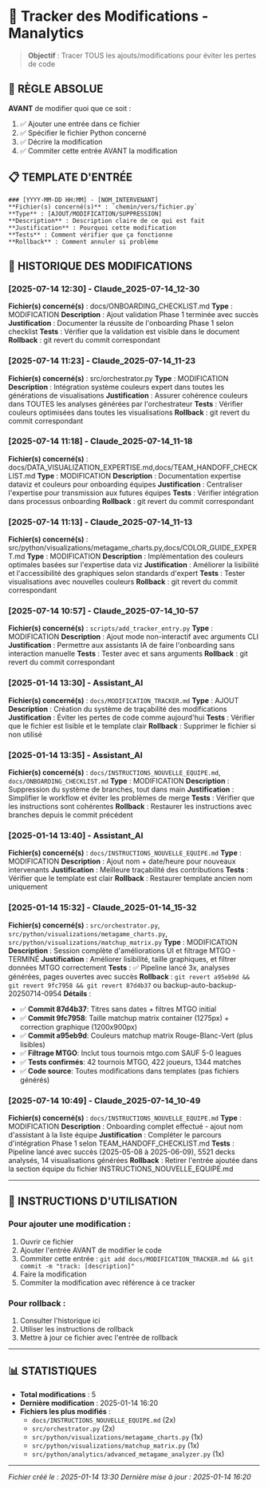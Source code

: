 # 📝 Tracker des Modifications - Manalytics

> **Objectif** : Tracer TOUS les ajouts/modifications pour éviter les pertes de code

## 🚨 **RÈGLE ABSOLUE**

**AVANT** de modifier quoi que ce soit :
1. ✅ Ajouter une entrée dans ce fichier
2. ✅ Spécifier le fichier Python concerné
3. ✅ Décrire la modification
4. ✅ Commiter cette entrée AVANT la modification

## 📋 **TEMPLATE D'ENTRÉE**

```
### [YYYY-MM-DD HH:MM] - [NOM_INTERVENANT]
**Fichier(s) concerné(s)** : `chemin/vers/fichier.py`
**Type** : [AJOUT/MODIFICATION/SUPPRESSION]
**Description** : Description claire de ce qui est fait
**Justification** : Pourquoi cette modification
**Tests** : Comment vérifier que ça fonctionne
**Rollback** : Comment annuler si problème
```

## 🔄 **HISTORIQUE DES MODIFICATIONS**

### [2025-07-14 12:30] - Claude_2025-07-14_12-30
**Fichier(s) concerné(s)** : docs/ONBOARDING_CHECKLIST.md
**Type** : MODIFICATION
**Description** : Ajout validation Phase 1 terminée avec succès
**Justification** : Documenter la réussite de l'onboarding Phase 1 selon checklist
**Tests** : Vérifier que la validation est visible dans le document
**Rollback** : git revert du commit correspondant


### [2025-07-14 11:23] - Claude_2025-07-14_11-23
**Fichier(s) concerné(s)** : src/orchestrator.py
**Type** : MODIFICATION
**Description** : Intégration système couleurs expert dans toutes les générations de visualisations
**Justification** : Assurer cohérence couleurs dans TOUTES les analyses générées par l'orchestrateur
**Tests** : Vérifier couleurs optimisées dans toutes les visualisations
**Rollback** : git revert du commit correspondant


### [2025-07-14 11:18] - Claude_2025-07-14_11-18
**Fichier(s) concerné(s)** : docs/DATA_VISUALIZATION_EXPERTISE.md,docs/TEAM_HANDOFF_CHECKLIST.md
**Type** : MODIFICATION
**Description** : Documentation expertise dataviz et couleurs pour onboarding équipes
**Justification** : Centraliser l'expertise pour transmission aux futures équipes
**Tests** : Vérifier intégration dans processus onboarding
**Rollback** : git revert du commit correspondant


### [2025-07-14 11:13] - Claude_2025-07-14_11-13
**Fichier(s) concerné(s)** : src/python/visualizations/metagame_charts.py,docs/COLOR_GUIDE_EXPERT.md
**Type** : MODIFICATION
**Description** : Implémentation des couleurs optimales basées sur l'expertise data viz
**Justification** : Améliorer la lisibilité et l'accessibilité des graphiques selon standards d'expert
**Tests** : Tester visualisations avec nouvelles couleurs
**Rollback** : git revert du commit correspondant


### [2025-07-14 10:57] - Claude_2025-07-14_10-57
**Fichier(s) concerné(s)** : `scripts/add_tracker_entry.py`
**Type** : MODIFICATION
**Description** : Ajout mode non-interactif avec arguments CLI
**Justification** : Permettre aux assistants IA de faire l'onboarding sans interaction manuelle
**Tests** : Tester avec et sans arguments
**Rollback** : git revert du commit correspondant


### [2025-01-14 13:30] - Assistant_AI
**Fichier(s) concerné(s)** : `docs/MODIFICATION_TRACKER.md`
**Type** : AJOUT
**Description** : Création du système de traçabilité des modifications
**Justification** : Éviter les pertes de code comme aujourd'hui
**Tests** : Vérifier que le fichier est lisible et le template clair
**Rollback** : Supprimer le fichier si non utilisé

### [2025-01-14 13:35] - Assistant_AI
**Fichier(s) concerné(s)** : `docs/INSTRUCTIONS_NOUVELLE_EQUIPE.md`, `docs/ONBOARDING_CHECKLIST.md`
**Type** : MODIFICATION
**Description** : Suppression du système de branches, tout dans main
**Justification** : Simplifier le workflow et éviter les problèmes de merge
**Tests** : Vérifier que les instructions sont cohérentes
**Rollback** : Restaurer les instructions avec branches depuis le commit précédent

### [2025-01-14 13:40] - Assistant_AI
**Fichier(s) concerné(s)** : `docs/INSTRUCTIONS_NOUVELLE_EQUIPE.md`
**Type** : MODIFICATION
**Description** : Ajout nom + date/heure pour nouveaux intervenants
**Justification** : Meilleure traçabilité des contributions
**Tests** : Vérifier que le template est clair
**Rollback** : Restaurer template ancien nom uniquement

### [2025-01-14 15:32] - Claude_2025-01-14_15-32
**Fichier(s) concerné(s)** : `src/orchestrator.py`, `src/python/visualizations/metagame_charts.py`, `src/python/visualizations/matchup_matrix.py`
**Type** : MODIFICATION
**Description** : Session complète d'améliorations UI et filtrage MTGO - TERMINÉ
**Justification** : Améliorer lisibilité, taille graphiques, et filtrer données MTGO correctement
**Tests** : ✅ Pipeline lancé 3x, analyses générées, pages ouvertes avec succès
**Rollback** : `git revert a95eb9d && git revert 9fc7958 && git revert 87d4b37` ou backup-auto-backup-20250714-0954
**Détails** :
- ✅ **Commit 87d4b37**: Titres sans dates + filtres MTGO initial
- ✅ **Commit 9fc7958**: Taille matchup matrix container (1275px) + correction graphique (1200x900px)
- ✅ **Commit a95eb9d**: Couleurs matchup matrix Rouge-Blanc-Vert (plus lisibles)
- ✅ **Filtrage MTGO**: Inclut tous tournois mtgo.com SAUF 5-0 leagues
- ✅ **Tests confirmés**: 42 tournois MTGO, 422 joueurs, 1344 matches
- ✅ **Code source**: Toutes modifications dans templates (pas fichiers générés)

### [2025-07-14 10:49] - Claude_2025-07-14_10-49
**Fichier(s) concerné(s)** : `docs/INSTRUCTIONS_NOUVELLE_EQUIPE.md`
**Type** : MODIFICATION
**Description** : Onboarding complet effectué - ajout nom d'assistant à la liste équipe
**Justification** : Compléter le parcours d'intégration Phase 1 selon TEAM_HANDOFF_CHECKLIST.md
**Tests** : Pipeline lancé avec succès (2025-05-08 à 2025-06-09), 5521 decks analysés, 14 visualisations générées
**Rollback** : Retirer l'entrée ajoutée dans la section équipe du fichier INSTRUCTIONS_NOUVELLE_EQUIPE.md

---

## 🔧 **INSTRUCTIONS D'UTILISATION**

### Pour ajouter une modification :
1. Ouvrir ce fichier
2. Ajouter l'entrée AVANT de modifier le code
3. Commiter cette entrée : `git add docs/MODIFICATION_TRACKER.md && git commit -m "track: [description]"`
4. Faire la modification
5. Commiter la modification avec référence à ce tracker

### Pour rollback :
1. Consulter l'historique ici
2. Utiliser les instructions de rollback
3. Mettre à jour ce fichier avec l'entrée de rollback

---

## 📊 **STATISTIQUES**

- **Total modifications** : 5
- **Dernière modification** : 2025-01-14 16:20
- **Fichiers les plus modifiés** :
  - `docs/INSTRUCTIONS_NOUVELLE_EQUIPE.md` (2x)
  - `src/orchestrator.py` (2x)
  - `src/python/visualizations/metagame_charts.py` (1x)
  - `src/python/visualizations/matchup_matrix.py` (1x)
  - `src/python/analytics/advanced_metagame_analyzer.py` (1x)

---

*Fichier créé le : 2025-01-14 13:30*
*Dernière mise à jour : 2025-01-14 16:20*
